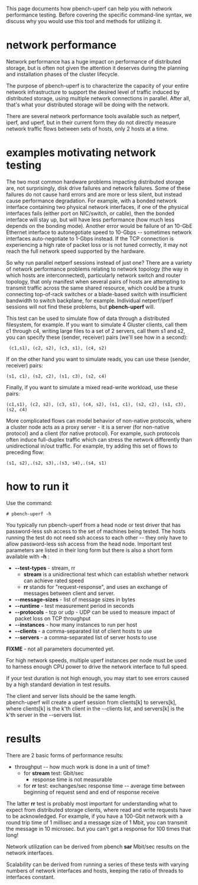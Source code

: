 This page documents how pbench-uperf can help you with network performance testing.  Before covering the specific command-line syntax, 
we discuss why you would use this tool and methods for utilizing it.

# network performance

Network performance has a huge impact on performance of distributed storage, 
but is often not given the attention it deserves 
during the planning and installation phases of the cluster lifecycle. 

The purpose of pbench-uperf is to characterize the capacity 
of your entire network infrastructure to support the desired level of traffic 
induced by distributed storage, using multiple network connections in parallel.
After all, that's what your distributed storage will be doing with the network.

There are several network performance tools available such as netperf, iperf, and uperf, but
in their current form they do not directly measure network traffic flows between
sets of hosts, only 2 hosts at a time.

# examples motivating network testing

The two most common hardware problems impacting distributed storage are, 
not surprisingly, disk drive failures and network failures. 
Some of these failures do not cause hard errors and are more or less silent,
but instead cause performance degradation. 
For example, with a bonded network interface containing two physical network interfaces, 
if one of the physical interfaces fails (either port on NIC/switch, or cable), 
then the bonded interface will stay up, but will have less performance 
(how much less depends on the bonding mode). 
Another error would be failure of an 10-GbE Ethernet interface to 
autonegotiate speed to 10-Gbps -- 
sometimes network interfaces auto-negotiate to 1-Gbps instead. 
If the TCP connection is experiencing a high rate of packet loss 
or is not tuned correctly, it may not reach the full network speed supported by the hardware.

So why run parallel netperf sessions instead of just one? 
There are a variety of network performance problems 
relating to network topology (the way in which hosts are interconnected), 
particularly network switch and router topology, that only manifest when 
several pairs of hosts are attempting to transmit traffic 
across the same shared resource, 
which could be a trunk connecting top-of-rack switches or 
a blade-based switch with insufficient bandwidth to switch backplane, for example. 
Individual netperf/iperf sessions will not find these problems, but **pbench-uperf** will.

This test can be used to simulate flow of data through a distributed filesystem, 
for example. If you want to simulate 4 Gluster clients, call them c1 through c4, 
writing large files to a set of 2 servers, call them s1 and s2, 
you can specify these (sender, receiver) pairs (we'll see how in a second):

     (c1,s1), (c2, s2), (c3, s1), (c4, s2)

If on the other hand you want to simulate reads, you can use these (sender, receiver) pairs:

    (s1, c1), (s2, c2), (s1, c3), (s2, c4)

Finally, if you want to simulate a mixed read-write workload, use these pairs:

    (c1,s1), (c2, s2), (c3, s1), (c4, s2), (s1, c1), (s2, c2), (s1, c3), (s2, c4)

More complicated flows can model behavior of non-native protocols, 
where a cluster node acts as a proxy server - 
it is a server (for non-native protocol) and a client (for native protocol). 
For example, such protocols often induce full-duplex traffic 
which can stress the network differently than unidirectional in/out traffic. 
For example, try adding this set of flows to preceding flow:

    (s1, s2),.(s2, s3),.(s3, s4),.(s4, s1)

# how to run it

Use the command:

    # pbench-uperf -h

You typically run pbench-uperf from a head node or test driver that has password-less ssh access 
to the set of machines being tested. 
The hosts running the test do not need ssh access to each other -- 
they only have to allow password-less ssh access from the head node.
Important test parameters are listed in their long form but there is also a short form available with **-h** :

* **--test-types** - stream, rr
  * **stream** is a unidirectional test which can establish whether network can achieve rated speed
  * **rr** stands for "request-response", and uses an exchange of messages between client and server.
* **--message-sizes** - list of message sizes in bytes
* **--runtime** - test measurement period in seconds
* **--protocols** - tcp or udp - UDP can be used to measure impact of packet loss on TCP throughput
* **--instances** - how many instances to run per host
* **--clients** - a comma-separated list of client hosts to use
* **--servers** - a comma-separated list of server hosts to use

**FIXME** - not all parameters documented yet.

For high network speeds, multiple uperf instances per node must be used to harness enough CPU power 
to drive the network interface to full speed.

If your test duration is not high enough, you may start to see errors caused by a high standard deviation in test results.

The client and server lists should be the same length.  
pbench-uperf will create a uperf session from clients[k] to servers[k], 
where clients[k] is the k'th client in the --clients list, and
servers[k] is the k'th server in the --servers list.

# results

There are 2 basic forms of performance results:

* throughput -- how much work is done in a unit of time?  
  * for **stream** test: Gbit/sec
    * response time is not measurable
  * for **rr** test: exchanges/sec
      response time -- average time between beginning of request send and end of response receive

The latter **rr** test is probably most important for understanding what to expect from distributed storage clients, 
where read and write requests have to be acknowledged.
For example, if you have a 100-Gbit network with a round trip time of 1 millisec and a message size of 1 Mbit, 
you can transmit the message in 10 microsec. but you can't get a response for 100 times that long!

Network utilization can be derived from pbench **sar**  Mbit/sec results on the network interfaces.

Scalability can be derived from running a series of these tests with varying numbers of network interfaces and hosts,
keeping the ratio of threads to interfaces constant. 
